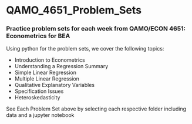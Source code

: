 # QAMO_4651_Problem_Sets
### Practice problem sets for each week from QAMO/ECON 4651: Econometrics for BEA

Using python for the problem sets, we cover the following topics: 
 - Introduction to Econometrics
 - Understanding a Regression Summary
 - Simple Linear Regression
 - Multiple Linear Regression
 - Qualitative Explanatory Variables
 - Specification Issues
 - Heteroskedasticity

See Each Problem Set above by selecting each respective folder including data and a jupyter notebook
